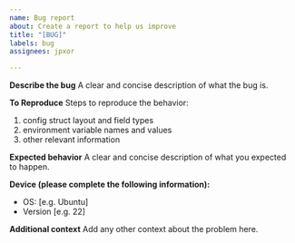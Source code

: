 ```yaml
---
name: Bug report
about: Create a report to help us improve
title: "[BUG]"
labels: bug
assignees: jpxor

---
```


**Describe the bug**
A clear and concise description of what the bug is.

**To Reproduce**
Steps to reproduce the behavior:
1. config struct layout and field types
2. environment variable names and values
3. other relevant information

**Expected behavior**
A clear and concise description of what you expected to happen.

**Device (please complete the following information):**
 - OS: [e.g. Ubuntu]
 - Version [e.g. 22]

**Additional context**
Add any other context about the problem here.
